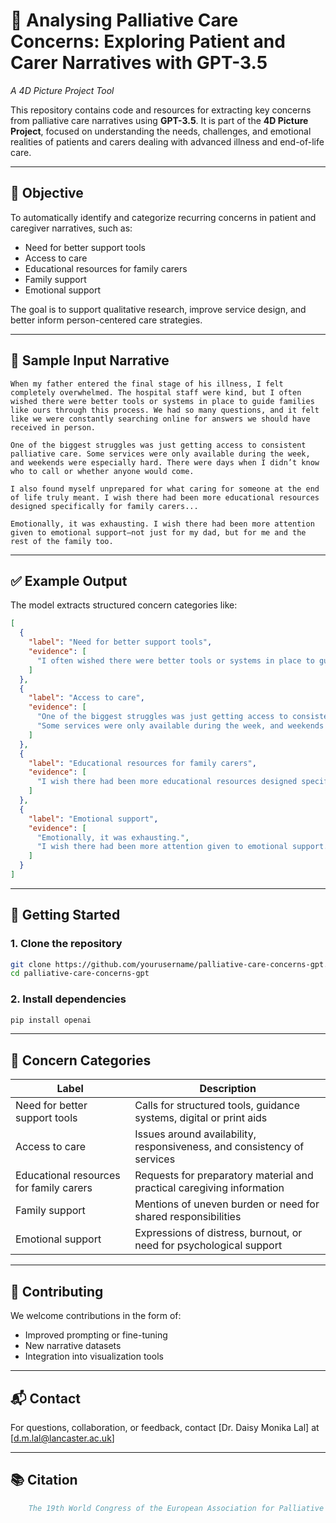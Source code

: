 
# 🧠 Analysing Palliative Care Concerns: Exploring Patient and Carer Narratives with GPT-3.5  
*A 4D Picture Project Tool*

This repository contains code and resources for extracting key concerns from palliative care narratives using **GPT-3.5**. It is part of the **4D Picture Project**, focused on understanding the needs, challenges, and emotional realities of patients and carers dealing with advanced illness and end-of-life care.

---

## 🎯 Objective

To automatically identify and categorize recurring concerns in patient and caregiver narratives, such as:

- Need for better support tools
- Access to care
- Educational resources for family carers
- Family support
- Emotional support

The goal is to support qualitative research, improve service design, and better inform person-centered care strategies.

---

## 📄 Sample Input Narrative

```text
When my father entered the final stage of his illness, I felt completely overwhelmed. The hospital staff were kind, but I often wished there were better tools or systems in place to guide families like ours through this process. We had so many questions, and it felt like we were constantly searching online for answers we should have received in person.

One of the biggest struggles was just getting access to consistent palliative care. Some services were only available during the week, and weekends were especially hard. There were days when I didn’t know who to call or whether anyone would come.

I also found myself unprepared for what caring for someone at the end of life truly meant. I wish there had been more educational resources designed specifically for family carers...

Emotionally, it was exhausting. I wish there had been more attention given to emotional support—not just for my dad, but for me and the rest of the family too.
````

---

## ✅ Example Output

The model extracts structured concern categories like:

```json
[
  {
    "label": "Need for better support tools",
    "evidence": [
      "I often wished there were better tools or systems in place to guide families like ours through this process."
    ]
  },
  {
    "label": "Access to care",
    "evidence": [
      "One of the biggest struggles was just getting access to consistent palliative care.",
      "Some services were only available during the week, and weekends were especially hard."
    ]
  },
  {
    "label": "Educational resources for family carers",
    "evidence": [
      "I wish there had been more educational resources designed specifically for family carers..."
    ]
  },
  {
    "label": "Emotional support",
    "evidence": [
      "Emotionally, it was exhausting.",
      "I wish there had been more attention given to emotional support..."
    ]
  }
]
```

---

## 🚀 Getting Started

### 1. Clone the repository

```bash
git clone https://github.com/yourusername/palliative-care-concerns-gpt.git
cd palliative-care-concerns-gpt
```

### 2. Install dependencies

```bash
pip install openai
```

---

## 🧠 Concern Categories

| Label                                   | Description                                                             |
| --------------------------------------- | ----------------------------------------------------------------------- |
| Need for better support tools           | Calls for structured tools, guidance systems, digital or print aids     |
| Access to care                          | Issues around availability, responsiveness, and consistency of services |
| Educational resources for family carers | Requests for preparatory material and practical caregiving information  |
| Family support                          | Mentions of uneven burden or need for shared responsibilities           |
| Emotional support                       | Expressions of distress, burnout, or need for psychological support     |

---

## 🤝 Contributing

We welcome contributions in the form of:

* Improved prompting or fine-tuning
* New narrative datasets
* Integration into visualization tools

---

## 📬 Contact

For questions, collaboration, or feedback, contact \[Dr. Daisy Monika Lal] at \[[d.m.lal@lancaster.ac.uk](mailto:your.email@example.com)]

---

## 📚 Citation

```bibtex
    The 19th World Congress of the European Association for Palliative Care 29 – 31 May 2025 Helsinki, Finland. Palliative Medicine. 2025;39(2_suppl):1-490. doi:10.1177/02692163251335482
  
